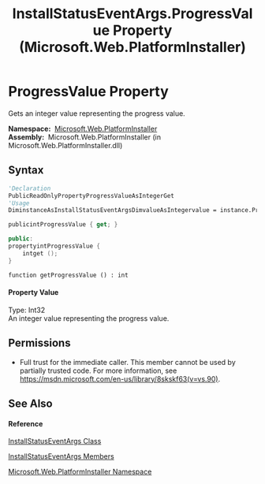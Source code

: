 ﻿---
title: InstallStatusEventArgs.ProgressValue Property  (Microsoft.Web.PlatformInstaller)
TOCTitle: ProgressValue Property
ms:assetid: P:Microsoft.Web.PlatformInstaller.InstallStatusEventArgs.ProgressValue
ms:mtpsurl: https://msdn.microsoft.com/en-us/library/microsoft.web.platforminstaller.installstatuseventargs.progressvalue(v=VS.90)
ms:contentKeyID: 22049546
ms.date: 05/02/2012
mtps_version: v=VS.90
f1_keywords:
- Microsoft.Web.PlatformInstaller.InstallStatusEventArgs.ProgressValue
- Microsoft.Web.PlatformInstaller.InstallStatusEventArgs.get_ProgressValue
dev_langs:
- CSharp
- JScript
- VB
- c++
api_location:
- Microsoft.Web.PlatformInstaller.dll
api_name:
- Microsoft.Web.PlatformInstaller.InstallStatusEventArgs.get_ProgressValue
- Microsoft.Web.PlatformInstaller.InstallStatusEventArgs.ProgressValue
api_type:
- Managed
topic_type:
- apiref
- kbSyntax
product_family_name: VS
ROBOTS: INDEX,FOLLOW
---

# ProgressValue Property

Gets an integer value representing the progress value.

**Namespace:**  [Microsoft.Web.PlatformInstaller](microsoft-web-platforminstaller-namespace.md)  
**Assembly:**  Microsoft.Web.PlatformInstaller (in Microsoft.Web.PlatformInstaller.dll)

## Syntax

``` vb
'Declaration
PublicReadOnlyPropertyProgressValueAsIntegerGet
'Usage
DiminstanceAsInstallStatusEventArgsDimvalueAsIntegervalue = instance.ProgressValue
```

``` csharp
publicintProgressValue { get; }
```

``` c++
public:
propertyintProgressValue {
    intget ();
}
```

``` jscript
function getProgressValue () : int
```

#### Property Value

Type: Int32  
An integer value representing the progress value.  

## Permissions

  - Full trust for the immediate caller. This member cannot be used by partially trusted code. For more information, see <https://msdn.microsoft.com/en-us/library/8skskf63(v=vs.90)>.

## See Also

#### Reference

[InstallStatusEventArgs Class](installstatuseventargs-class-microsoft-web-platforminstaller.md)

[InstallStatusEventArgs Members](installstatuseventargs-members-microsoft-web-platforminstaller.md)

[Microsoft.Web.PlatformInstaller Namespace](microsoft-web-platforminstaller-namespace.md)

